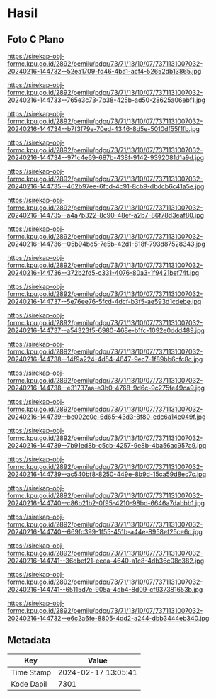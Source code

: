 # Hasil

## Foto C Plano

https://sirekap-obj-formc.kpu.go.id/2892/pemilu/pdpr/73/71/13/10/07/7371131007032-20240216-144732--52ea1709-fd46-4ba1-acf4-52652db13865.jpg

https://sirekap-obj-formc.kpu.go.id/2892/pemilu/pdpr/73/71/13/10/07/7371131007032-20240216-144733--765e3c73-7b38-425b-ad50-28625a06ebf1.jpg

https://sirekap-obj-formc.kpu.go.id/2892/pemilu/pdpr/73/71/13/10/07/7371131007032-20240216-144734--b7f3f79e-70ed-4346-8d5e-5010df55f1fb.jpg

https://sirekap-obj-formc.kpu.go.id/2892/pemilu/pdpr/73/71/13/10/07/7371131007032-20240216-144734--971c4e69-687b-438f-9142-9392081d1a9d.jpg

https://sirekap-obj-formc.kpu.go.id/2892/pemilu/pdpr/73/71/13/10/07/7371131007032-20240216-144735--462b97ee-6fcd-4c91-8cb9-dbdcb6c41a5e.jpg

https://sirekap-obj-formc.kpu.go.id/2892/pemilu/pdpr/73/71/13/10/07/7371131007032-20240216-144735--a4a7b322-8c90-48ef-a2b7-86f78d3eaf80.jpg

https://sirekap-obj-formc.kpu.go.id/2892/pemilu/pdpr/73/71/13/10/07/7371131007032-20240216-144736--05b94bd5-7e5b-42d1-818f-793d87528343.jpg

https://sirekap-obj-formc.kpu.go.id/2892/pemilu/pdpr/73/71/13/10/07/7371131007032-20240216-144736--372b2fd5-c331-4076-80a3-1f9421bef74f.jpg

https://sirekap-obj-formc.kpu.go.id/2892/pemilu/pdpr/73/71/13/10/07/7371131007032-20240216-144737--5e76ee76-5fcd-4dcf-b3f5-ae593d1cdebe.jpg

https://sirekap-obj-formc.kpu.go.id/2892/pemilu/pdpr/73/71/13/10/07/7371131007032-20240216-144737--a54323f5-6980-468e-b1fc-1092e0ddd489.jpg

https://sirekap-obj-formc.kpu.go.id/2892/pemilu/pdpr/73/71/13/10/07/7371131007032-20240216-144738--14f9a224-4d54-4647-9ec7-1f89bb6cfc8c.jpg

https://sirekap-obj-formc.kpu.go.id/2892/pemilu/pdpr/73/71/13/10/07/7371131007032-20240216-144738--e31737aa-e3b0-4768-9d6c-9c275fe49ca9.jpg

https://sirekap-obj-formc.kpu.go.id/2892/pemilu/pdpr/73/71/13/10/07/7371131007032-20240216-144739--be002c0e-6d65-43d3-8f80-edc6a14e049f.jpg

https://sirekap-obj-formc.kpu.go.id/2892/pemilu/pdpr/73/71/13/10/07/7371131007032-20240216-144739--7b91ed8b-c5cb-4257-9e8b-4ba56ac957a9.jpg

https://sirekap-obj-formc.kpu.go.id/2892/pemilu/pdpr/73/71/13/10/07/7371131007032-20240216-144739--ac540bf8-8250-449e-8b9d-15ca59d8ec7c.jpg

https://sirekap-obj-formc.kpu.go.id/2892/pemilu/pdpr/73/71/13/10/07/7371131007032-20240216-144740--c86b21b2-0f95-4210-98bd-6646a7dabbb1.jpg

https://sirekap-obj-formc.kpu.go.id/2892/pemilu/pdpr/73/71/13/10/07/7371131007032-20240216-144740--669fc399-1f55-451b-a44e-8958ef25ce6c.jpg

https://sirekap-obj-formc.kpu.go.id/2892/pemilu/pdpr/73/71/13/10/07/7371131007032-20240216-144741--36dbef21-eeea-4640-a1c8-4db36c08c382.jpg

https://sirekap-obj-formc.kpu.go.id/2892/pemilu/pdpr/73/71/13/10/07/7371131007032-20240216-144741--65115d7e-905a-4db4-8d09-cf937381653b.jpg

https://sirekap-obj-formc.kpu.go.id/2892/pemilu/pdpr/73/71/13/10/07/7371131007032-20240216-144732--e6c2a6fe-8805-4dd2-a244-dbb3444eb340.jpg


## Metadata

| Key        | Value               |
| ---------- | ------------------- |
| Time Stamp | 2024-02-17 13:05:41 |
| Kode Dapil | 7301                |




